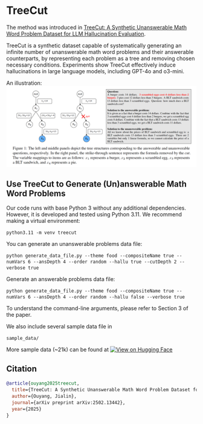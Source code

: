 # TreeCut
The method was introduced in [TreeCut: A Synthetic Unanswerable Math Word Problem Dataset for LLM Hallucination Evaluation](https://arxiv.org/abs/2502.13442).

TreeCut is a synthetic dataset capable of systematically generating an infinite number of unanswerable math word problems and their answerable counterparts, by representing each problem as a tree and removing chosen necessary conditions. 
Experiments show TreeCut effectively induce hallucinations in large language models, including GPT-4o and o3-mini.

An illustration:
![Illustration](images/illustration.png)


## Use TreeCut to Generate (Un)answerable Math Word Problems
Our code runs with base Python 3 without any additional dependencies. However, it is developed and tested using Python 3.11.
We recommend making a virtual environment:
```
python3.11 -m venv treecut
```
You can generate an unanswerable problems data file:
```
python generate_data_file.py --theme food --compositeName true --numVars 6 --ansDepth 4 --order random --hallu true --cutDepth 2 --verbose true
```
Generate an answerable problems data file:
```
python generate_data_file.py --theme food --compositeName true --numVars 6 --ansDepth 4 --order random --hallu false --verbose true
```
To understand the command-line arguments, please refer to Section 3 of the paper.

We also include several sample data file in
```commandline
sample_data/
```

More sample data (~21k) can be found at [![View on Hugging Face](https://img.shields.io/badge/HuggingFace-Dataset-blue.svg?logo=huggingface)](https://huggingface.co/datasets/jouyang/treecut-math)

## Citation
```bibtex
@article{ouyang2025treecut,
  title={TreeCut: A Synthetic Unanswerable Math Word Problem Dataset for LLM Hallucination Evaluation},
  author={Ouyang, Jialin},
  journal={arXiv preprint arXiv:2502.13442},
  year={2025}
}
